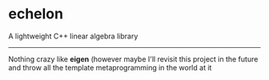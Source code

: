 # echelon
A lightweight C++ linear algebra library

-----
Nothing crazy like **eigen** (however maybe I'll revisit this project in the future and throw all the template metaprogramming in the world at it
